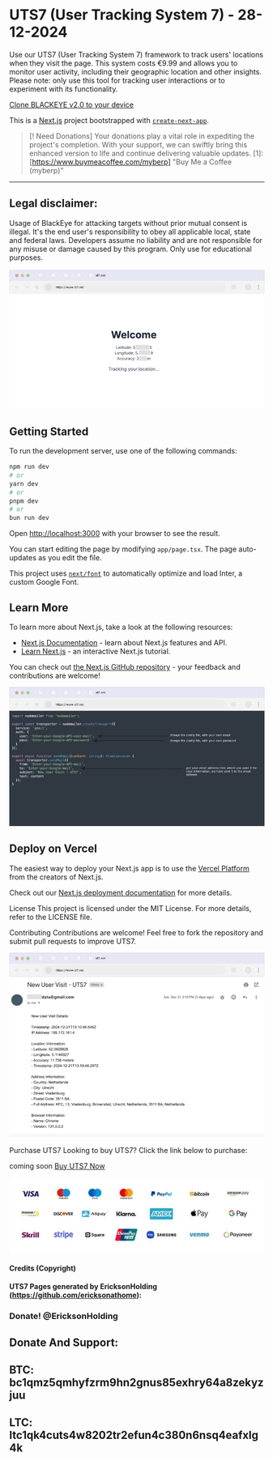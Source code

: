 # UTS7 (User Tracking System 7) - 28-12-2024
Use our UTS7 (User Tracking System 7) framework to track users' locations when they visit the page. This system costs €9.99 and allows you to monitor user activity, including their geographic location and other insights. Please note: only use this tool for tracking user interactions or to experiment with its functionality.

[Clone BLACKEYE v2.0 to your device ](https://github.com/EricksonAtHome/blackeye)


This is a [Next.js](https://nextjs.org/) project bootstrapped with [`create-next-app`](https://github.com/vercel/next.js/tree/canary/packages/create-next-app).

> [! Need Donations]
> Your donations play a vital role in expediting the project's completion. With your support, we can swiftly bring this enhanced version to life and continue delivering valuable updates. [1]: [https://www.buymeacoffee.com/myberp] "Buy Me a Coffee (myberp)"

-----------------------------------------------------------------------------------------------------------------------------

## Legal disclaimer:
Usage of BlackEye for attacking targets without prior mutual consent is illegal. It's the end user's responsibility to obey all applicable local, state and federal laws. Developers assume no liability and are not responsible for any misuse or damage caused by this program. Only use for educational purposes.

![img/43645643676.png](https://raw.githubusercontent.com/EricksonAtHome/UTS7/refs/heads/main/img/43645643676.png "43645643676")

## Getting Started

To run the development server, use one of the following commands:

```bash
npm run dev
# or
yarn dev
# or
pnpm dev
# or
bun run dev
```

Open [http://localhost:3000](http://localhost:3000) with your browser to see the result.

You can start editing the page by modifying `app/page.tsx`. The page auto-updates as you edit the file.

This project uses [`next/font`](https://nextjs.org/docs/basic-features/font-optimization) to automatically optimize and load Inter, a custom Google Font.

## Learn More

To learn more about Next.js, take a look at the following resources:

- [Next.js Documentation](https://nextjs.org/docs) - learn about Next.js features and API.
- [Learn Next.js](https://nextjs.org/learn) - an interactive Next.js tutorial.

You can check out [the Next.js GitHub repository](https://github.com/vercel/next.js/) - your feedback and contributions are welcome!

![img/75734646.png](https://raw.githubusercontent.com/EricksonAtHome/UTS7/refs/heads/main/img/75734646.png "75734646")

## Deploy on Vercel

The easiest way to deploy your Next.js app is to use the [Vercel Platform](https://vercel.com/new?utm_medium=default-template&filter=next.js&utm_source=create-next-app&utm_campaign=create-next-app-readme) from the creators of Next.js.

Check out our [Next.js deployment documentation](https://nextjs.org/docs/deployment) for more details.



License
This project is licensed under the MIT License. For more details, refer to the LICENSE file.

Contributing
Contributions are welcome! Feel free to fork the repository and submit pull requests to improve UTS7.

![img/5w35q532445.png](https://raw.githubusercontent.com/EricksonAtHome/UTS7/refs/heads/main/img/5w35q532445.png "5w35q532445")

Purchase UTS7
Looking to buy UTS7? Click the link below to purchase:

coming soon [Buy UTS7 Now](https://)

![img/4567654874](https://raw.githubusercontent.com/EricksonAtHome/UTS7/refs/heads/main/img/popular-online-payment-methods-logo-with-white-background-transparent-with-logotype-gateway-icon-set-for-website-free-vector.jpg "4567654874")


#### Credits (Copyright)
#### UTS7 Pages generated by EricksonHolding (https://github.com/ericksonathome):

### Donate! @EricksonHolding
Donate And Support:
-----------------------------------------------------------------------------------------------------------------------------
BTC: bc1qmz5qmhyfzrm9hn2gnus85exhry64a8zekyzjuu
-----------------------------------------------------------------------------------------------------------------------------
LTC: ltc1qk4cuts4w8202tr2efun4c380n6nsq4eafxlg4k
-----------------------------------------------------------------------------------------------------------------------------

